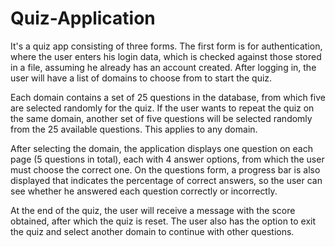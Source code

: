 # Quiz-Application

It's a quiz app consisting of three forms. The first form is for authentication, where the user enters his login data, which is checked against those stored in a file, assuming he already has an account created. After logging in, the user will have a list of domains to choose from to start the quiz.

Each domain contains a set of 25 questions in the database, from which five are selected randomly for the quiz. If the user wants to repeat the quiz on the same domain, another set of five questions will be selected randomly from the 25 available questions. This applies to any domain.

After selecting the domain, the application displays one question on each page (5 questions in total), each with 4 answer options, from which the user must choose the correct one. On the questions form, a progress bar is also displayed that indicates the percentage of correct answers, so the user can see whether he answered each question correctly or incorrectly.

At the end of the quiz, the user will receive a message with the score obtained, after which the quiz is reset. The user also has the option to exit the quiz and select another domain to continue with other questions.
